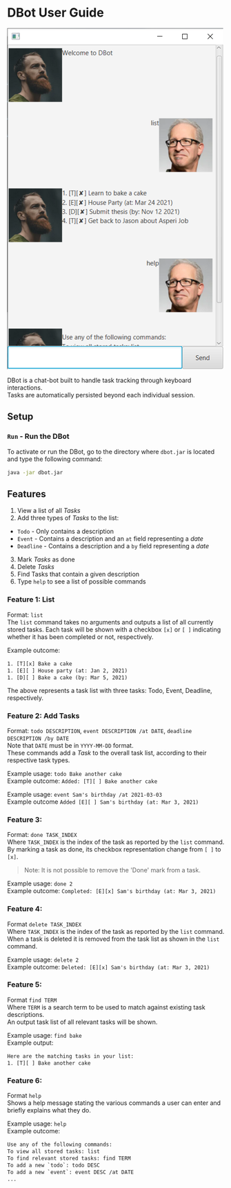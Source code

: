 # DBot User Guide

![DBot example usage](Ui.png)

DBot is a chat-bot built to handle task tracking through keyboard interactions.  
Tasks are automatically persisted beyond each individual session.

## Setup

### `Run` - Run the DBot
To activate or run the DBot, go to the directory where `dbot.jar` is located and type the following
command:
```bash
java -jar dbot.jar
```

## Features
1. View a list of all *Tasks*  
2. Add three types of *Tasks* to the list:  
  * `Todo` - Only contains a description
  * `Event` - Contains a description and an `at` field representing a *date*
  * `Deadline` - Contains a description and a `by` field representing a *date*
3. Mark *Tasks* as done
4. Delete *Tasks*
5. Find Tasks that contain a given description
6. Type `help` to see a list of possible commands


### Feature 1: List
Format: `list`  
The `list` command takes no arguments and outputs a list of all currently stored tasks.
Each task will be shown with a checkbox `[x]` or `[ ]` indicating whether it has been completed 
or not, respectively.  

Example outcome:
```
1. [T][x] Bake a cake
1. [E][ ] House party (at: Jan 2, 2021)
1. [D][ ] Bake a cake (by: Mar 5, 2021)
```
The above represents a task list with three tasks: Todo, Event, Deadline, respectively.  

### Feature 2: Add Tasks
Format: `todo DESCRIPTION`, `event DESCRIPTION /at DATE`, `deadline DESCRIPTION /by DATE`  
Note that `DATE` must be in `YYYY-MM-DD` format.  
These commands add a *Task* to the overall task list, according to their respective task types.

Example usage: `todo Bake another cake`  
Example outcome: `Added: [T][ ] Bake another cake`

Example usage: `event Sam's birthday /at 2021-03-03`  
Example outcome `Added [E][ ] Sam's birthday (at: Mar 3, 2021)`

### Feature 3:
Format: `done TASK_INDEX`  
Where `TASK_INDEX` is the index of the task as reported by the `list` command.  
By marking a task as done, its checkbox representation change from `[ ]` to `[x]`.  
> Note: It is not possible to remove the 'Done' mark from a task.  

Example usage: `done 2`  
Example outcome: `Completed: [E][x] Sam's birthday (at: Mar 3, 2021)`

### Feature 4:
Format `delete TASK_INDEX`  
Where `TASK_INDEX` is the index of the task as reported by the `list` command.  
When a task is deleted it is removed from the task list as shown in the `list` command.  

Example usage: `delete 2`  
Example outcome: `Deleted: [E][x] Sam's birthday (at: Mar 3, 2021)`

### Feature 5:
Format `find TERM`  
Where `TERM` is a search term to be used to match against existing task descriptions.  
An output task list of all relevant tasks will be shown.

Example usage: `find bake`  
Example output: 
```
Here are the matching tasks in your list:
1. [T][ ] Bake another cake
```

### Feature 6:
Format `help`  
Shows a help message stating the various commands a user can enter and briefly explains 
what they do.  

Example usage: `help`  
Example outcome: 
```
Use any of the following commands:
To view all stored tasks: list
To find relevant stored tasks: find TERM
To add a new `todo`: todo DESC
To add a new `event`: event DESC /at DATE
...
```

